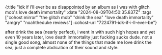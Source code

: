 {:title "idk if i'll ever be as disappointed by an album as i was with glitch mob's love death immortality"
 :date "2024-08-09T04:50:35.837Z"
 :tags ["cohost mirror" "the glitch mob" "drink the sea" "love death immortality" "amgry" "noahtheduke reviews"]
 :cohost-url "7224791-idk-if-i-ll-ever-be"}

after drink the sea (nearly perfect), i went in with such high hopes and yet even 10 years later, love death immortality just fucking sucks dude. not a single good song, almost none of the things that made me love drink the sea, just a complete abdication of their sound and style.
